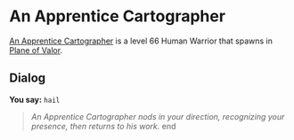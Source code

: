 # An Apprentice Cartographer



[An Apprentice Cartographer](/npc/208031) is a level 66 Human Warrior that spawns in [Plane of Valor](/zone/208).



## Dialog

**You say:** `hail`



>*An Apprentice Cartographer nods in your direction, recognizing your presence, then returns to his work.*
end
